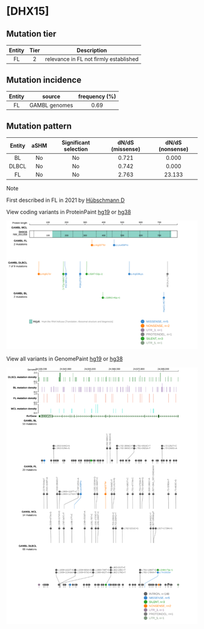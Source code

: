 # [DHX15]

## Mutation tier

|Entity|Tier|Description                           |
|:------:|:----:|--------------------------------------|
|FL    |2   |relevance in FL not firmly established|
## Mutation incidence

|Entity|source       |frequency (%)|
|:------:|:-------------:|:-------------:|
|FL    |GAMBL genomes|0.69         |

## Mutation pattern

|Entity|aSHM|Significant selection|dN/dS (missense)|dN/dS (nonsense)|
|:------:|:----:|:---------------------:|:----------------:|:----------------:|
|BL    |No  |No                   |0.721           | 0.000          |
|DLBCL |No  |No                   |0.742           | 0.000          |
|FL    |No  |No                   |2.763           |23.133          |


> [!NOTE]
> First described in FL in 2021 by [Hübschmann D](https://pubmed.ncbi.nlm.nih.gov/33953289)


View coding variants in ProteinPaint [hg19](https://www.bcgsc.ca/downloads/morinlab/GAMBL/test/genes/DHX15_protein.html)  or [hg38](https://www.bcgsc.ca/downloads/morinlab/GAMBL/test/genes/DHX15_protein_hg38.html)

![image](images/proteinpaint/DHX15_NM_001358.svg)

View all variants in GenomePaint [hg19](https://www.bcgsc.ca/downloads/morinlab/GAMBL/test/genes/DHX15.html)  or [hg38](https://www.bcgsc.ca/downloads/morinlab/GAMBL/test/genes/DHX15_hg38.html)

![image](images/proteinpaint/DHX15.svg)
